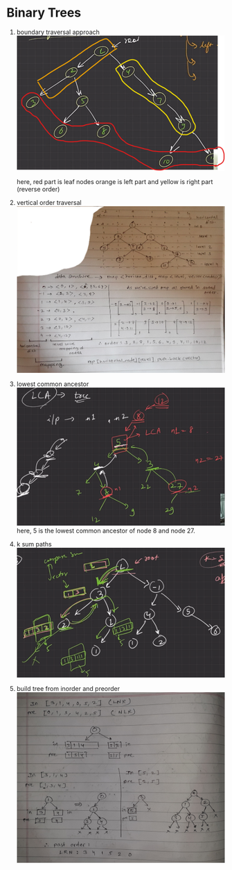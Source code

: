 # Binary Trees

1. boundary traversal approach
    <img src="boundary traversal.png" >

    here, red part is leaf nodes
    orange is left part and yellow is right part (reverse order)

2. vertical order traversal
    <img src="vertical traversal.jpg">

3. lowest common ancestor
    <img src="lowest common ancestor.png" >
    here, 5 is the lowest common ancestor of node 8 and node 27.

4. k sum paths
    <img src="k sum path.png">

5. build tree from inorder and preorder
    <img src="build_tree_from_inorder_and_preorder.jpg">
